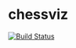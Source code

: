# chessviz
[![Build Status](https://travis-ci.org/TheEsus/The_Worked_chessviz.svg?branch=master)](https://travis-ci.org/TheEsus/The_Worked_chessviz.svg?branch=master)